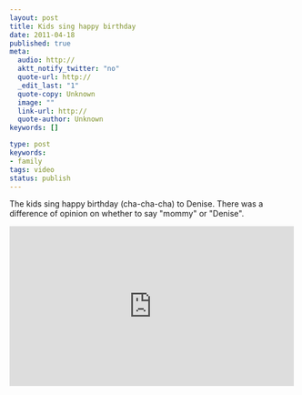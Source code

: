 ```yaml
---
layout: post
title: Kids sing happy birthday
date: 2011-04-18
published: true
meta:
  audio: http://
  aktt_notify_twitter: "no"
  quote-url: http://
  _edit_last: "1"
  quote-copy: Unknown
  image: ""
  link-url: http://
  quote-author: Unknown
keywords: []

type: post
keywords:
- family
tags: video
status: publish
---
```

The kids sing happy birthday (cha-cha-cha) to Denise.  There was a difference of opinion on whether to say "mommy" or "Denise".

<iframe src="http://player.vimeo.com/video/22531904?title=0&amp;byline=0&amp;color=0" frameborder="0" height="281" width="500"></iframe>
